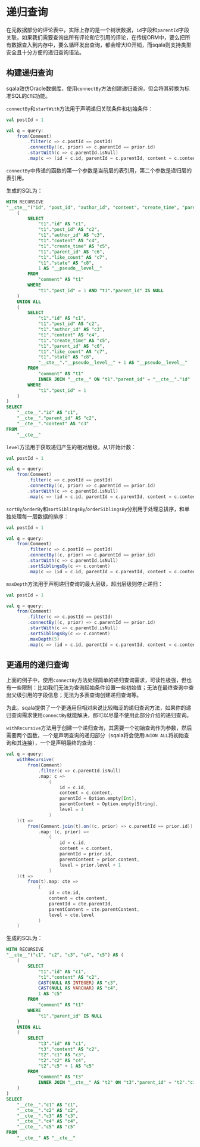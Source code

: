 # 递归查询

在元数据部分的评论表中，实际上存的是一个树状数据，`id`字段和`parentId`字段关联，如果我们需要查询出所有评论和它引用的评论，在传统ORM中，要么把所有数据查入到内存中，要么循环发出查询，都会增大IO开销，而sqala则支持类型安全且十分方便的递归查询语法。

## 构建递归查询

sqala效仿Oracle数据库，使用`connectBy`方法创建递归查询，但会将其转换为标准SQL的`CTE`功能。

`connectBy`和`startWith`方法用于声明递归关联条件和初始条件：

```scala
val postId = 1

val q = query:
    from(Comment)
        .filter(c => c.postId == postId)
        .connectBy((c, prior) => c.parentId == prior.id)
        .startWith(c => c.parentId.isNull)
        .map(c => (id = c.id, parentId = c.parentId, content = c.content))
```

`connectBy`中传递的函数的第一个参数是当前层的表引用，第二个参数是递归层的表引用。

生成的SQL为：

```sql
WITH RECURSIVE
"__cte__"("id", "post_id", "author_id", "content", "create_time", "parent_id", "like_count", "state", "__pseudo__level__") AS (
    (
        SELECT
            "t1"."id" AS "c1",
            "t1"."post_id" AS "c2",
            "t1"."author_id" AS "c3",
            "t1"."content" AS "c4",
            "t1"."create_time" AS "c5",
            "t1"."parent_id" AS "c6",
            "t1"."like_count" AS "c7",
            "t1"."state" AS "c8",
            1 AS "__pseudo__level__"
        FROM
            "comment" AS "t1"
        WHERE
            "t1"."post_id" = 1 AND "t1"."parent_id" IS NULL
    )
    UNION ALL
    (
        SELECT
            "t1"."id" AS "c1",
            "t1"."post_id" AS "c2",
            "t1"."author_id" AS "c3",
            "t1"."content" AS "c4",
            "t1"."create_time" AS "c5",
            "t1"."parent_id" AS "c6",
            "t1"."like_count" AS "c7",
            "t1"."state" AS "c8",
            "__cte__"."__pseudo__level__" + 1 AS "__pseudo__level__"
        FROM
            "comment" AS "t1"
            INNER JOIN "__cte__" ON "t1"."parent_id" = "__cte__"."id"
        WHERE
            "t1"."post_id" = 1
    )
)
SELECT
    "__cte__"."id" AS "c1",
    "__cte__"."parent_id" AS "c2",
    "__cte__"."content" AS "c3"
FROM
    "__cte__"
```

`level`方法用于获取递归产生的相对层级，从1开始计数：

```scala
val postId = 1

val q = query:
    from(Comment)
        .filter(c => c.postId == postId)
        .connectBy((c, prior) => c.parentId == prior.id)
        .startWith(c => c.parentId.isNull)
        .map(c => (id = c.id, parentId = c.parentId, content = c.content, level = level()))
```

`sortBy`/`orderBy`和`sortSiblingsBy`/`orderSiblingsBy`分别用于处理总排序，和单独处理每一层数据的排序：

```scala
val postId = 1

val q = query:
    from(Comment)
        .filter(c => c.postId == postId)
        .connectBy((c, prior) => c.parentId == prior.id)
        .startWith(c => c.parentId.isNull)
        .sortSiblingsBy(c => c.content)
        .map(c => (id = c.id, parentId = c.parentId, content = c.content, level = level()))
```

`maxDepth`方法用于声明递归查询的最大层级，超出层级则停止递归：

```scala
val postId = 1

val q = query:
    from(Comment)
        .filter(c => c.postId == postId)
        .connectBy((c, prior) => c.parentId == prior.id)
        .startWith(c => c.parentId.isNull)
        .sortSiblingsBy(c => c.content)
        .maxDepth(5)
        .map(c => (id = c.id, parentId = c.parentId, content = c.content, level = level()))
```

## 更通用的递归查询

上面的例子中，使用`connectBy`方法处理简单的递归查询需求，可读性极强，但也有一些限制：比如我们无法为查询起始条件设置一些初始值；无法在最终查询中查出父级引用的字段信息；无法为多表查询创建递归查询等。

为此，sqala提供了一个更通用但相对来说比较晦涩的递归查询方法，如果你的递归查询需求使用`connectBy`就能解决，那可以尽量不使用此部分介绍的递归查询。

`withRecursive`方法用于创建一个递归查询，其需要一个初始查询作为参数，然后需要两个函数，一个是声明查询的递归部分（sqala将会使用`UNION ALL`将初始查询和其连接），一个是声明最终的查询：

```scala
val q = query:
    withRecursive(
        from(Comment)
            .filter(c => c.parentId.isNull)
            .map: c => 
                (
                    id = c.id, 
                    content = c.content, 
                    parentId = Option.empty[Int], 
                    parentContent = Option.empty[String],
                    level = 1
                )
    )(t =>
        from(Comment.join(t).on((c, prior) => c.parentId == prior.id))
            .map: (c, prior) =>
                (
                    id = c.id, 
                    content = c.content, 
                    parentId = prior.id, 
                    parentContent = prior.content,
                    level = prior.level + 1
                )
    )(t =>
        from(t).map: cte =>
            (
                id = cte.id, 
                content = cte.content, 
                parentId = cte.parentId, 
                parentContent = cte.parentContent,
                level = cte.level
            )
    )
```

生成的SQL为：

```sql
WITH RECURSIVE
"__cte__"("c1", "c2", "c3", "c4", "c5") AS (
    (
        SELECT
            "t1"."id" AS "c1",
            "t1"."content" AS "c2",
            CAST(NULL AS INTEGER) AS "c3",
            CAST(NULL AS VARCHAR) AS "c4",
            1 AS "c5"
        FROM
            "comment" AS "t1"
        WHERE
            "t1"."parent_id" IS NULL
    )
    UNION ALL
    (
        SELECT
            "t3"."id" AS "c1",
            "t3"."content" AS "c2",
            "t2"."c1" AS "c3",
            "t2"."c2" AS "c4",
            "t2"."c5" + 1 AS "c5"
        FROM
            "comment" AS "t3"
            INNER JOIN "__cte__" AS "t2" ON "t3"."parent_id" = "t2"."c1"
    )
)
SELECT
    "__cte__"."c1" AS "c1",
    "__cte__"."c2" AS "c2",
    "__cte__"."c3" AS "c3",
    "__cte__"."c4" AS "c4",
    "__cte__"."c5" AS "c5"
FROM
    "__cte__" AS "__cte__"
```
